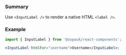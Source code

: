 ### Summary

Use `<InputLabel />` to render a native HTML `<label />`.

### Example

```jsx
import { InputLabel } from '@zopauk/react-components';

<InputLabel htmlFor="username">Username</InputLabel>;
```
